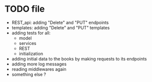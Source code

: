 # TODO file
- REST_api: adding "Delete" and "PUT" endpoints
- templates: adding "Delete" and "PUT" templates
- adding tests for all:
    - model
    - services
    - REST
    - initialization
- adding initial data to the books by making requests to its endpoints
- adding more log messages
- reading middlewares again
- something else ? 